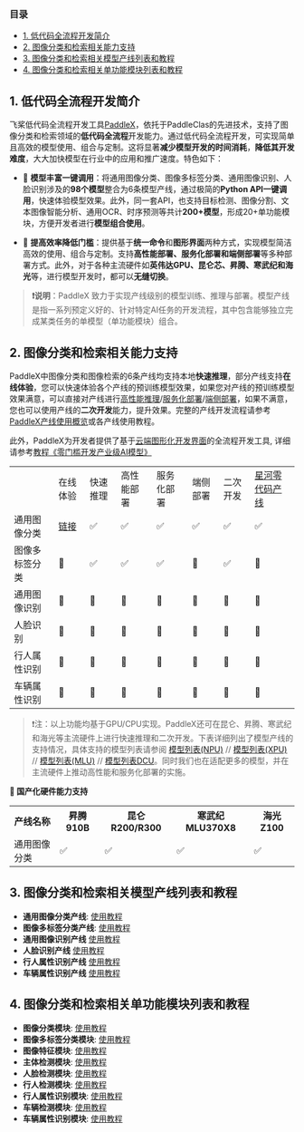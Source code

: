 
### 目录
- [1. 低代码全流程开发简介](#1-低代码全流程开发简介)
- [2. 图像分类和检索相关能力支持](#2-图像分类和检索相关能力支持)
- [3. 图像分类和检索相关模型产线列表和教程](#3-图像分类和检索相关模型产线列表和教程)
- [4. 图像分类和检索相关单功能模块列表和教程](#4-图像分类和检索相关单功能模块列表和教程)

<a name="1"></a>

## 1. 低代码全流程开发简介

飞桨低代码全流程开发工具[PaddleX](https://github.com/PaddlePaddle/PaddleX)，依托于PaddleClas的先进技术，支持了图像分类和检索领域的**低代码全流程**开发能力。通过低代码全流程开发，可实现简单且高效的模型使用、组合与定制。这将显著**减少模型开发的时间消耗**，**降低其开发难度**，大大加快模型在行业中的应用和推广速度。特色如下：

* 🎨 **模型丰富一键调用**：将通用图像分类、图像多标签分类、通用图像识别、人脸识别涉及的**98个模型**整合为6条模型产线，通过极简的**Python API一键调用**，快速体验模型效果。此外，同一套API，也支持目标检测、图像分割、文本图像智能分析、通用OCR、时序预测等共计**200+模型**，形成20+单功能模块，方便开发者进行**模型组合使用**。

* 🚀 **提高效率降低门槛**：提供基于**统一命令**和**图形界面**两种方式，实现模型简洁高效的使用、组合与定制。支持**高性能部署、服务化部署和端侧部署**等多种部署方式。此外，对于各种主流硬件如**英伟达GPU、昆仑芯、昇腾、寒武纪和海光**等，进行模型开发时，都可以**无缝切换**。

>**❗说明**：PaddleX 致力于实现产线级别的模型训练、推理与部署。模型产线是指一系列预定义好的、针对特定AI任务的开发流程，其中包含能够独立完成某类任务的单模型（单功能模块）组合。

<a name="2"></a>

## 2. 图像分类和检索相关能力支持

PaddleX中图像分类和图像检索的6条产线均支持本地**快速推理**，部分产线支持**在线体验**，您可以快速体验各个产线的预训练模型效果，如果您对产线的预训练模型效果满意，可以直接对产线进行[高性能推理](https://paddlepaddle.github.io/PaddleX/latest/pipeline_deploy/high_performance_inference.html)/[服务化部署](https://paddlepaddle.github.io/PaddleX/latest/pipeline_deploy/service_deploy.html)/[端侧部署](https://paddlepaddle.github.io/PaddleX/latest/pipeline_deploy/edge_deploy.html)，如果不满意，您也可以使用产线的**二次开发**能力，提升效果。完整的产线开发流程请参考[PaddleX产线使用概览](https://paddlepaddle.github.io/PaddleX/latest/pipeline_usage/pipeline_develop_guide.html)或各产线使用教程。

此外，PaddleX为开发者提供了基于[云端图形化开发界面](https://aistudio.baidu.com/pipeline/mine)的全流程开发工具, 详细请参考[教程《零门槛开发产业级AI模型》](https://aistudio.baidu.com/practical/introduce/546656605663301)


<table >
    <tr>
        <td></td>
        <td>在线体验</td>
        <td>快速推理</td>
        <td>高性能部署</td>
        <td>服务化部署</td>
        <td>端侧部署</td>
        <td>二次开发</td>
        <td><a href = "https://aistudio.baidu.com/pipeline/mine">星河零代码产线</a></td>
    </tr>
<tr>
        <td>通用图像分类</td>
        <td><a href = "https://aistudio.baidu.com/community/app/100061/webUI?source=appMineRecent">链接</a></td>
        <td>✅</td>
        <td>✅</td>
        <td>✅</td>
        <td>✅</td>
        <td>✅</td>
        <td>✅</td>
    </tr>
        <tr>
        <td>图像多标签分类</td>
        <td>🚧</td>
        <td>✅</td>
        <td>✅</td>
        <td>✅</td>
        <td>🚧</td>
        <td>✅</td>
        <td>🚧</td>
    </tr>
    <tr>
        <td>通用图像识别</td>
        <td>🚧</td>
        <td>🚧</td>
        <td>🚧</td>
        <td>🚧</td>
        <td>🚧</td>
        <td>🚧</td>
        <td>🚧</td>
    </tr>
    <tr>
        <td>人脸识别</td>
        <td>🚧</td>
        <td>🚧</td>
        <td>🚧</td>
        <td>🚧</td>
        <td>🚧</td>
        <td>🚧</td>
        <td>🚧</td>
    </tr>
        <tr>
        <td>行人属性识别</td>
        <td>🚧</td>
        <td>🚧</td>
        <td>🚧</td>
        <td>🚧</td>
        <td>🚧</td>
        <td>🚧</td>
        <td>🚧</td>
    </tr>
    <tr>
        <td>车辆属性识别</td>
        <td>🚧</td>
        <td>🚧</td>
        <td>🚧</td>
        <td>🚧</td>
        <td>🚧</td>
        <td>🚧</td>
        <td>🚧</td>
    </tr>

    
</table>

> ❗注：以上功能均基于GPU/CPU实现。PaddleX还可在昆仑、昇腾、寒武纪和海光等主流硬件上进行快速推理和二次开发。下表详细列出了模型产线的支持情况，具体支持的模型列表请参阅 [模型列表(NPU)](https://paddlepaddle.github.io/PaddleX/latest/support_list/model_list_npu.html) // [模型列表(XPU)](https://paddlepaddle.github.io/PaddleX/latest/support_list/model_list_xpu.html) // [模型列表(MLU)](https://paddlepaddle.github.io/PaddleX/latest/support_list/model_list_mlu.html) // [模型列表DCU](https://paddlepaddle.github.io/PaddleX/latest/support_list/model_list_dcu.html)。同时我们也在适配更多的模型，并在主流硬件上推动高性能和服务化部署的实施。


**🚀 国产化硬件能力支持**

<table>
  <tr>
    <th>产线名称</th>
    <th>昇腾 910B</th>
    <th>昆仑 R200/R300</th>
    <th>寒武纪 MLU370X8</th>
    <th>海光 Z100</th>
  </tr>
  <tr>
    <td>通用图像分类</td>
    <td>✅</td>
    <td>✅</td>
    <td>✅</td>
    <td>✅</td>
  </tr>
</table>

<a name="3"></a>

## 3. 图像分类和检索相关模型产线列表和教程

- **通用图像分类产线**: [使用教程](https://paddlepaddle.github.io/PaddleX/latest/pipeline_usage/tutorials/cv_pipelines/image_classification.html)
- **图像多标签分类产线**: [使用教程](https://paddlepaddle.github.io/PaddleX/latest/pipeline_usage/tutorials/cv_pipelines/image_multi_label_classification.html)
- **通用图像识别产线** [使用教程](https://paddlepaddle.github.io/PaddleX/latest/pipeline_usage/tutorials/cv_pipelines/general_image_recognition.html)
- **人脸识别产线** [使用教程](https://paddlepaddle.github.io/PaddleX/latest/pipeline_usage/tutorials/cv_pipelines/face_recognition.html)
- **行人属性识别产线** [使用教程](https://paddlepaddle.github.io/PaddleX/latest/pipeline_usage/tutorials/cv_pipelines/pedestrian_attribute_recognition.html)
- **车辆属性识别产线** [使用教程](https://paddlepaddle.github.io/PaddleX/latest/pipeline_usage/tutorials/cv_pipelines/vehicle_attribute_recognition.html)

<a name="4"></a>

## 4. 图像分类和检索相关单功能模块列表和教程

- **图像分类模块**: [使用教程](https://paddlepaddle.github.io/PaddleX/latest/module_usage/tutorials/cv_modules/image_classification.html)
- **图像多标签分类模块**: [使用教程](https://paddlepaddle.github.io/PaddleX/latest/module_usage/tutorials/cv_modules/image_multilabel_classification.html)
- **图像特征模块**: [使用教程](https://paddlepaddle.github.io/PaddleX/latest/module_usage/tutorials/cv_modules/image_feature.html)
- **主体检测模块**: [使用教程](https://paddlepaddle.github.io/PaddleX/latest/module_usage/tutorials/cv_modules/mainbody_detection.html)
- **人脸检测模块**: [使用教程](https://paddlepaddle.github.io/PaddleX/latest/module_usage/tutorials/cv_modules/face_detection.html)
- **行人检测模块**: [使用教程](https://paddlepaddle.github.io/PaddleX/latest/module_usage/tutorials/cv_modules/human_detection.html)
- **行人属性识别模块**: [使用教程](https://paddlepaddle.github.io/PaddleX/latest/module_usage/tutorials/cv_modules/pedestrian_attribute_recognition.html)
- **车辆检测模块**: [使用教程](https://paddlepaddle.github.io/PaddleX/latest/module_usage/tutorials/cv_modules/vehicle_detection.html)
- **车辆属性识别模块**: [使用教程](https://paddlepaddle.github.io/PaddleX/latest/module_usage/tutorials/cv_modules/vehicle_attribute_recognition.html)
